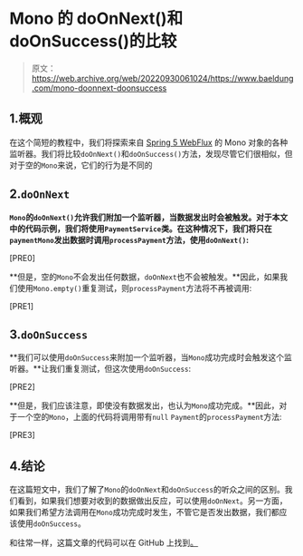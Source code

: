 # Mono 的 doOnNext()和 doOnSuccess()的比较

> 原文：<https://web.archive.org/web/20220930061024/https://www.baeldung.com/mono-doonnext-doonsuccess>

## 1.概观

在这个简短的教程中，我们将探索来自 [Spring 5 WebFlux](/web/20221208143856/https://www.baeldung.com/spring-webflux) 的 Mono 对象的各种监听器。我们将比较`doOnNext()`和`doOnSuccess()`方法，发现尽管它们很相似，但对于空的`Mono`来说，它们的行为是不同的

## 2.`doOnNext`

**`Mono`的`doOnNext()`允许我们附加一个监听器，当数据发出时会被触发。对于本文中的代码示例，我们将使用`PaymentService`类。在这种情况下，我们将只在`paymentMono`发出数据时调用`processPayment`方法，使用`doOnNext()`:**

[PRE0]

**但是，空的`Mono`不会发出任何数据，`doOnNext`也不会被触发。**因此，如果我们使用`Mono.empty()`重复测试，则`processPayment`方法将不再被调用:

[PRE1]

## 3.`doOnSuccess`

**我们可以使用`doOnSuccess`来附加一个监听器，当`Mono`成功完成时会触发这个监听器。**让我们重复测试，但这次使用`doOnSuccess`:

[PRE2]

**但是，我们应该注意，即使没有数据发出，也认为`Mono`成功完成。**因此，对于一个空的`Mono`，上面的代码将调用带有`null` `Payment`的`processPayment`方法:

[PRE3]

## 4.结论

在这篇短文中，我们了解了`Mono`的`doOnNext`和`doOnSuccess`的听众之间的区别。我们看到，如果我们想要对收到的数据做出反应，可以使用`doOnNext`。另一方面，如果我们希望方法调用在`Mono`成功完成时发生，不管它是否发出数据，我们都应该使用`doOnSuccess`。

和往常一样，这篇文章的代码可以在 GitHub 上找到[。](https://web.archive.org/web/20221208143856/https://github.com/eugenp/tutorials/tree/master/spring-5-webflux-2)